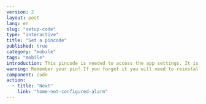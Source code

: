 ```yaml
---
version: 2
layout: post
lang: en
slug: "setup-code"
type: "interactive"
title: "Set a pincode"
published: true
category: "mobile"
tags: "mobile"
introduction: This pincode is needed to access the app settings. It is not needed to alert in an emergency.
warning: Remember your pin! If you forget it you will need to reinstall the app.
component: code
action:
  - title: "Next"
    link: "home-not-configured-alarm"
---
```

